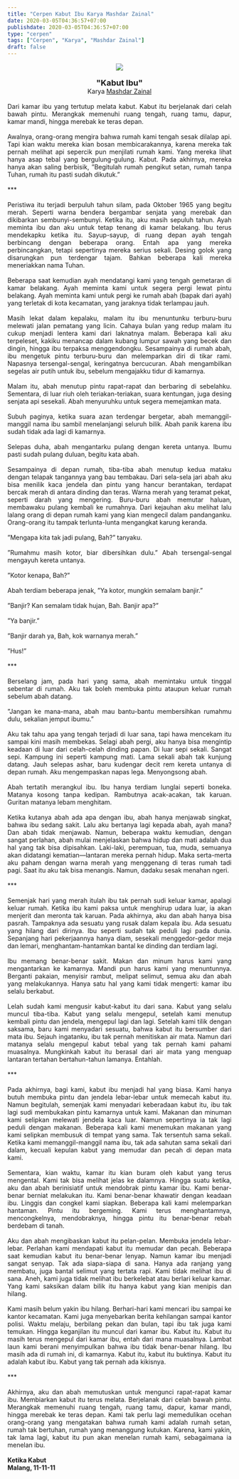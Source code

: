 ```yaml
---
title: "Cerpen Kabut Ibu Karya Mashdar Zainal"
date: 2020-03-05T04:36:57+07:00
publishdate: 2020-03-05T04:36:57+07:00
type: "cerpen"
tags: ["Cerpen", "Karya", "Mashdar Zainal"]
draft: false
---
```


<center><img border="0" data-original-height="408" data-original-width="612" src="https://1.bp.blogspot.com/-byOA29rrq1A/Xl9t8VR2zXI/AAAAAAAAVd4/pQW7AeBO-84JyQM7Ir-lrhxFJCkBtj_cQCLcBGAsYHQ/s1600/kabut.jpg" /></center><br /><div style="text-align: center;"><span style="font-size: large;"><b>"Kabut Ibu"</b></span></div><div style="text-align: center;">Karya <a href="https://radarmalang.id/mashdar-zainal-sastrawan-dari-malang-penerima-penghargaan-nasional-acarya-sastra-2017/" target="_blank">Mashdar Zainal</a></div><br /><div style="text-align: justify;">Dari kamar ibu yang tertutup melata kabut. Kabut itu berjelanak dari celah bawah pintu. Merangkak memenuhi ruang tengah, ruang tamu, dapur, kamar mandi, hingga merebak ke teras depan.<br />
<br />
Awalnya, orang-orang mengira bahwa rumah kami tengah sesak dilalap api. Tapi kian waktu mereka kian bosan membicarakannya, karena mereka tak pernah melihat api sepercik pun menjilati rumah kami. Yang mereka lihat hanya asap tebal yang bergulung-gulung. Kabut. Pada akhirnya, mereka hanya akan saling berbisik, ”Begitulah rumah pengikut setan, rumah tanpa Tuhan, rumah itu pasti sudah dikutuk.”<br />
<br />
***<br />
<br />
Peristiwa itu terjadi berpuluh tahun silam, pada Oktober 1965 yang begitu merah. Seperti warna bendera bergambar senjata yang merebak dan dikibarkan sembunyi-sembunyi. Ketika itu, aku masih sepuluh tahun. Ayah meminta ibu dan aku untuk tetap tenang di kamar belakang. Ibu terus mendekapku ketika itu. Sayup-sayup, di ruang depan ayah tengah berbincang dengan beberapa orang. Entah apa yang mereka perbincangkan, tetapi sepertinya mereka serius sekali. Desing golok yang disarungkan pun terdengar tajam. Bahkan beberapa kali mereka meneriakkan nama Tuhan.<br />
<br />
Beberapa saat kemudian ayah mendatangi kami yang tengah gemetaran di kamar belakang. Ayah meminta kami untuk segera pergi lewat pintu belakang. Ayah meminta kami untuk pergi ke rumah abah (bapak dari ayah) yang terletak di kota kecamatan, yang jaraknya tidak terlampau jauh.<br />
<br />
Masih lekat dalam kepalaku, malam itu ibu menuntunku terburu-buru melewati jalan pematang yang licin. Cahaya bulan yang redup malam itu cukup menjadi lentera kami dari laknatnya malam. Beberapa kali aku terpeleset, kakiku menancap dalam kubang lumpur sawah yang becek dan dingin, hingga ibu terpaksa menggendongku. Sesampainya di rumah abah, ibu mengetuk pintu terburu-buru dan melemparkan diri di tikar rami. Napasnya tersengal-sengal, keringatnya bercucuran. Abah mengambilkan segelas air putih untuk ibu, sebelum mengajakku tidur di kamarnya.<br />
<br />
Malam itu, abah menutup pintu rapat-rapat dan berbaring di sebelahku. Sementara, di luar riuh oleh teriakan-teriakan, suara kentungan, juga desing senjata api sesekali. Abah menyuruhku untuk segera memejamkan mata.<br />
<br />
Subuh paginya, ketika suara azan terdengar bergetar, abah memanggil-manggil nama ibu sambil menelanjangi seluruh bilik. Abah panik karena ibu sudah tidak ada lagi di kamarnya.<br />
<br />
Selepas duha, abah mengantarku pulang dengan kereta untanya. Ibumu pasti sudah pulang duluan, begitu kata abah.<br />
<br />
Sesampainya di depan rumah, tiba-tiba abah menutup kedua mataku dengan telapak tangannya yang bau tembakau. Dari sela-sela jari abah aku bisa menilik kaca jendela dan pintu yang hancur berantakan, terdapat bercak merah di antara dinding dan teras. Warna merah yang teramat pekat, seperti darah yang mengering. Buru-buru abah memutar haluan, membawaku pulang kembali ke rumahnya. Dari kejauhan aku melihat lalu lalang orang di depan rumah kami yang kian mengecil dalam pandanganku. Orang-orang itu tampak terlunta-lunta mengangkat karung keranda.<br />
<br />
”Mengapa kita tak jadi pulang, Bah?” tanyaku.<br />
<br />
”Rumahmu masih kotor, biar dibersihkan dulu.” Abah tersengal-sengal mengayuh kereta untanya.<br />
<br />
”Kotor kenapa, Bah?”<br />
<br />
Abah terdiam beberapa jenak, ”Ya kotor, mungkin semalam banjir.”<br />
<br />
”Banjir? Kan semalam tidak hujan, Bah. Banjir apa?”<br />
<br />
”Ya banjir.”<br />
<br />
”Banjir darah ya, Bah, kok warnanya merah.”<br />
<br />
”Hus!”<br />
<br />
***<br />
<br />
Berselang jam, pada hari yang sama, abah memintaku untuk tinggal sebentar di rumah. Aku tak boleh membuka pintu ataupun keluar rumah sebelum abah datang.<br />
<br />
”Jangan ke mana-mana, abah mau bantu-bantu membersihkan rumahmu dulu, sekalian jemput ibumu.”<br />
<br />
Aku tak tahu apa yang tengah terjadi di luar sana, tapi hawa mencekam itu sampai kini masih membekas. Selagi abah pergi, aku hanya bisa mengintip keadaan di luar dari celah-celah dinding papan. Di luar sepi sekali. Sangat sepi. Kampung ini seperti kampung mati. Lama sekali abah tak kunjung datang. Jauh selepas ashar, baru kudengar decit rem kereta untanya di depan rumah. Aku mengempaskan napas lega. Menyongsong abah.<br />
<br />
Abah tertatih merangkul ibu. Ibu hanya terdiam lunglai seperti boneka. Matanya kosong tanpa kedipan. Rambutnya acak-acakan, tak karuan. Guritan matanya lebam menghitam.<br />
<br />
Ketika kutanya abah ada apa dengan ibu, abah hanya menjawab singkat, bahwa ibu sedang sakit. Lalu aku bertanya lagi kepada abah, ayah mana? Dan abah tidak menjawab. Namun, beberapa waktu kemudian, dengan sangat perlahan, abah mulai menjelaskan bahwa hidup dan mati adalah dua hal yang tak bisa dipisahkan. Laki-laki, perempuan, tua, muda, semuanya akan didatangi kematian—lantaran mereka pernah hidup. Maka serta-merta aku paham dengan warna merah yang menggenang di teras rumah tadi pagi. Saat itu aku tak bisa menangis. Namun, dadaku sesak menahan ngeri.<br />
<br />
***<br />
<br />
Semenjak hari yang merah itulah ibu tak pernah sudi keluar kamar, apalagi keluar rumah. Ketika ibu kami paksa untuk menghirup udara luar, ia akan menjerit dan meronta tak karuan. Pada akhirnya, aku dan abah hanya bisa pasrah. Tampaknya ada sesuatu yang rusak dalam kepala ibu. Ada sesuatu yang hilang dari dirinya. Ibu seperti sudah tak peduli lagi pada dunia. Sepanjang hari pekerjaannya hanya diam, sesekali menggedor-gedor meja dan lemari, menghantam-hantamkan bantal ke dinding dan terdiam lagi.<br />
<br />
Ibu memang benar-benar sakit. Makan dan minum harus kami yang mengantarkan ke kamarnya. Mandi pun harus kami yang menuntunnya. Berganti pakaian, menyisir rambut, melipat selimut, semua aku dan abah yang melakukannya. Hanya satu hal yang kami tidak mengerti: kamar ibu selalu berkabut.<br />
<br />
Lelah sudah kami mengusir kabut-kabut itu dari sana. Kabut yang selalu muncul tiba-tiba. Kabut yang selalu mengepul, setelah kami menutup kembali pintu dan jendela, mengepul lagi dan lagi. Setelah kami tilik dengan saksama, baru kami menyadari sesuatu, bahwa kabut itu bersumber dari mata ibu. Sejauh ingatanku, ibu tak pernah menitiskan air mata. Namun dari matanya selalu mengepul kabut tebal yang tak pernah kami pahami muasalnya. Mungkinkah kabut itu berasal dari air mata yang menguap lantaran tertahan bertahun-tahun lamanya. Entahlah.<br />
<br />
***<br />
<br />
Pada akhirnya, bagi kami, kabut ibu menjadi hal yang biasa. Kami hanya butuh membuka pintu dan jendela lebar-lebar untuk memecah kabut itu. Namun begitulah, semenjak kami menyadari keberadaan kabut itu, ibu tak lagi sudi membukakan pintu kamarnya untuk kami. Makanan dan minuman kami selipkan melewati jendela kaca luar. Namun sepertinya ia tak lagi peduli dengan makanan. Beberapa kali kami menemukan makanan yang kami selipkan membusuk di tempat yang sama. Tak tersentuh sama sekali. Ketika kami memanggil-manggil nama ibu, tak ada sahutan sama sekali dari dalam, kecuali kepulan kabut yang memudar dan pecah di depan mata kami.<br />
<br />
Sementara, kian waktu, kamar itu kian buram oleh kabut yang terus mengental. Kami tak bisa melihat jelas ke dalamnya. Hingga suatu ketika, aku dan abah berinisiatif untuk mendobrak pintu kamar ibu. Kami benar-benar berniat melakukan itu. Kami benar-benar khawatir dengan keadaan ibu. Linggis dan congkel kami siapkan. Beberapa kali kami melemparkan hantaman. Pintu itu bergeming. Kami terus menghantamnya, mencongkelnya, mendobraknya, hingga pintu itu benar-benar rebah berdebam di tanah.<br />
<br />
Aku dan abah mengibaskan kabut itu pelan-pelan. Membuka jendela lebar-lebar. Perlahan kami mendapati kabut itu memudar dan pecah. Beberapa saat kemudian kabut itu benar-benar lenyap. Namun kamar ibu menjadi sangat senyap. Tak ada siapa-siapa di sana. Hanya ada ranjang yang membatu, juga bantal selimut yang tertata rapi. Kami tidak melihat ibu di sana. Aneh, kami juga tidak melihat ibu berkelebat atau berlari keluar kamar. Yang kami saksikan dalam bilik itu hanya kabut yang kian menipis dan hilang.<br />
<br />
Kami masih belum yakin ibu hilang. Berhari-hari kami mencari ibu sampai ke kantor kecamatan. Kami juga menyebarkan berita kehilangan sampai kantor polisi. Waktu melaju, berbilang pekan dan bulan, tapi ibu tak juga kami temukan. Hingga keganjilan itu muncul dari kamar ibu. Kabut itu. Kabut itu masih terus mengepul dari kamar ibu, entah dari mana muasalnya. Lambat laun kami berani menyimpulkan bahwa ibu tidak benar-benar hilang. Ibu masih ada di rumah ini, di kamarnya. Kabut itu, kabut itu buktinya. Kabut itu adalah kabut ibu. Kabut yang tak pernah ada kikisnya.<br />
<br />
***<br />
<br />
Akhirnya, aku dan abah memutuskan untuk mengunci rapat-rapat kamar ibu. Membiarkan kabut itu terus melata. Berjelanak dari celah bawah pintu. Merangkak memenuhi ruang tengah, ruang tamu, dapur, kamar mandi, hingga merebak ke teras depan. Kami tak perlu lagi memedulikan ocehan orang-orang yang mengatakan bahwa rumah kami adalah rumah setan, rumah tak bertuhan, rumah yang menanggung kutukan. Karena, kami yakin, tak lama lagi, kabut itu pun akan menelan rumah kami, sebagaimana ia menelan ibu.<br />
<br />
<b>Ketika Kabut</b><br />
<b>Malang, 11-11-11</b></div>
